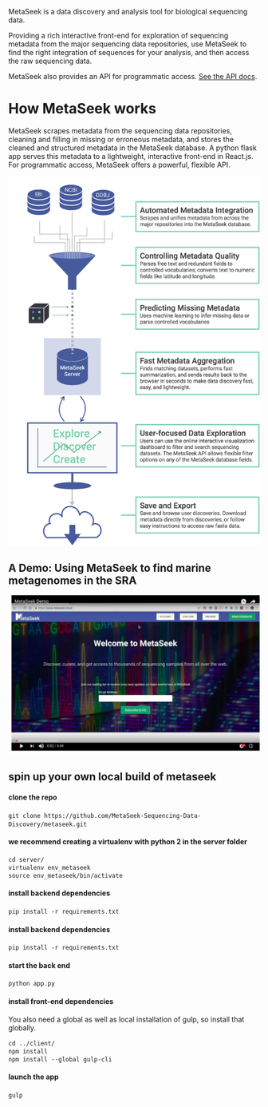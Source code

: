 MetaSeek is a data discovery and analysis tool for biological sequencing data.

Providing a rich interactive front-end for exploration of sequencing metadata from the major sequencing data repositories, use MetaSeek to find the right integration of sequences for your analysis, and then access the raw sequencing data.

MetaSeek also provides an API for programmatic access. [See the API docs](https://github.com/MetaSeek-Sequencing-Data-Discovery/metaseek/blob/master/APIdocs.md).

# How MetaSeek works

MetaSeek scrapes metadata from the sequencing data repositories, cleaning and filling in missing or erroneous metadata, and stores the cleaned and structured metadata in the MetaSeek database. A python flask app serves this metadata to a lightweight, interactive front-end in React.js. For programmatic access, MetaSeek offers a powerful, flexible API.

![How MetaSeek Works](https://github.com/MetaSeek-Sequencing-Data-Discovery/metaseek/blob/master/client/images/HowMetaSeekWorks.png)


## A Demo: Using MetaSeek to find marine metagenomes in the SRA

[![MetaSeek demo](https://github.com/MetaSeek-Sequencing-Data-Discovery/metaseek/blob/master/MetaSeekDemoScreenshot.png)](https://youtu.be/hN2EDmE-jLQ "Click to see a demo of the MetaSeek online interface")


## spin up your own local build of metaseek

#### clone the repo
`git clone https://github.com/MetaSeek-Sequencing-Data-Discovery/metaseek.git`

#### we recommend creating a virtualenv with python 2 in the server folder
```
cd server/
virtualenv env_metaseek
source env_metaseek/bin/activate
```
#### install backend dependencies
`pip install -r requirements.txt`

#### install backend dependencies
`pip install -r requirements.txt`

#### start the back end
`python app.py`

#### install front-end dependencies
You also need a global as well as local installation of gulp, so install that globally.
```
cd ../client/
npm install
npm install --global gulp-cli
```

#### launch the app
`gulp`
